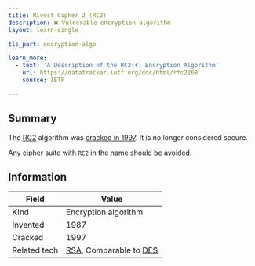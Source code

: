 ```yaml
---
title: Rivest Cipher 2 (RC2)
description: ❌ Vulnerable encryption algorithm
layout: learn-single

tls_part: encryption-algo

learn_more:
  - text: 'A Description of the RC2(r) Encryption Algorithm'
    url: https://datatracker.ietf.org/doc/html/rfc2268
    source: IETF

---
```


## Summary

The [RC2] algorithm was [cracked in 1997]. It is no longer considered secure.

Any cipher suite with `RC2` in the name should be avoided.

## Information

| Field        | Value                      |
|--------------|----------------------------|
| Kind         | Encryption algorithm       |
| Invented     | 1987                       |
| Cracked      | 1997                       |
| Related tech | [RSA], Comparable to [DES] |

[DES]: https://web.archive.org/web/20180308044140/http://security.nknu.edu.tw/crypto/faq/html/3-6-2.html
[cracked in 1997]: https://www.schneier.com/wp-content/uploads/2016/02/paper-relatedkey.pdf
[RC2]: https://en.wikipedia.org/wiki/RC2
[RSA]: https://www.rsa.com
